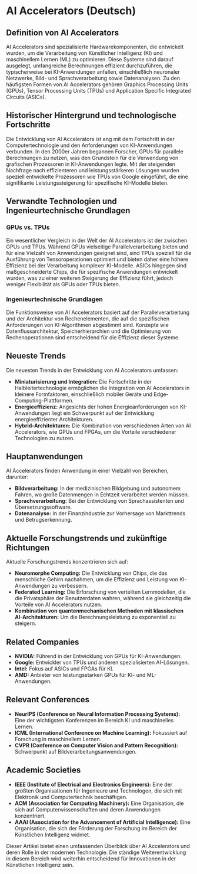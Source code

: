 # AI Accelerators (Deutsch)

## Definition von AI Accelerators

AI Accelerators sind spezialisierte Hardwarekomponenten, die entwickelt wurden, um die Verarbeitung von Künstlicher Intelligenz (KI) und maschinellem Lernen (ML) zu optimieren. Diese Systeme sind darauf ausgelegt, umfangreiche Berechnungen effizient durchzuführen, die typischerweise bei KI-Anwendungen anfallen, einschließlich neuronaler Netzwerke, Bild- und Sprachverarbeitung sowie Datenanalysen. Zu den häufigsten Formen von AI Accelerators gehören Graphics Processing Units (GPUs), Tensor Processing Units (TPUs) und Application Specific Integrated Circuits (ASICs).

## Historischer Hintergrund und technologische Fortschritte

Die Entwicklung von AI Accelerators ist eng mit dem Fortschritt in der Computertechnologie und den Anforderungen von KI-Anwendungen verbunden. In den 2000er Jahren begannen Forscher, GPUs für parallele Berechnungen zu nutzen, was den Grundstein für die Verwendung von grafischen Prozessoren in KI-Anwendungen legte. Mit der steigenden Nachfrage nach effizienteren und leistungsstärkeren Lösungen wurden speziell entwickelte Prozessoren wie TPUs von Google eingeführt, die eine signifikante Leistungssteigerung für spezifische KI-Modelle bieten.

## Verwandte Technologien und Ingenieurtechnische Grundlagen

### GPUs vs. TPUs

Ein wesentlicher Vergleich in der Welt der AI Accelerators ist der zwischen GPUs und TPUs. Während GPUs vielseitige Parallelverarbeitung bieten und für eine Vielzahl von Anwendungen geeignet sind, sind TPUs speziell für die Ausführung von Tensoroperationen optimiert und bieten daher eine höhere Effizienz bei der Verarbeitung komplexer KI-Modelle. ASICs hingegen sind maßgeschneiderte Chips, die für spezifische Anwendungen entwickelt wurden, was zu einer weiteren Steigerung der Effizienz führt, jedoch weniger Flexibilität als GPUs oder TPUs bieten.

### Ingenieurtechnische Grundlagen

Die Funktionsweise von AI Accelerators basiert auf der Parallelverarbeitung und der Architektur von Rechenelementen, die auf die spezifischen Anforderungen von KI-Algorithmen abgestimmt sind. Konzepte wie Datenflussarchitektur, Speicherhierarchien und die Optimierung von Rechenoperationen sind entscheidend für die Effizienz dieser Systeme.

## Neueste Trends

Die neuesten Trends in der Entwicklung von AI Accelerators umfassen:

- **Miniaturisierung und Integration:** Die Fortschritte in der Halbleitertechnologie ermöglichen die Integration von AI Accelerators in kleinere Formfaktoren, einschließlich mobiler Geräte und Edge-Computing-Plattformen.
- **Energieeffizienz:** Angesichts der hohen Energieanforderungen von KI-Anwendungen liegt ein Schwerpunkt auf der Entwicklung energieeffizienter Architekturen.
- **Hybrid-Architekturen:** Die Kombination von verschiedenen Arten von AI Accelerators, wie GPUs und FPGAs, um die Vorteile verschiedener Technologien zu nutzen.

## Hauptanwendungen

AI Accelerators finden Anwendung in einer Vielzahl von Bereichen, darunter:

- **Bildverarbeitung:** In der medizinischen Bildgebung und autonomem Fahren, wo große Datenmengen in Echtzeit verarbeitet werden müssen.
- **Sprachverarbeitung:** Bei der Entwicklung von Sprachassistenten und Übersetzungssoftware.
- **Datenanalyse:** In der Finanzindustrie zur Vorhersage von Markttrends und Betrugserkennung.

## Aktuelle Forschungstrends und zukünftige Richtungen

Aktuelle Forschungstrends konzentrieren sich auf:

- **Neuromorphe Computing:** Die Entwicklung von Chips, die das menschliche Gehirn nachahmen, um die Effizienz und Leistung von KI-Anwendungen zu verbessern.
- **Federated Learning:** Die Erforschung von verteilten Lernmodellen, die die Privatsphäre der Benutzerdaten wahren, während sie gleichzeitig die Vorteile von AI Accelerators nutzen.
- **Kombination von quantenmechanischen Methoden mit klassischen AI-Architekturen:** Um die Berechnungsleistung zu exponentiell zu steigern.

## Related Companies

- **NVIDIA:** Führend in der Entwicklung von GPUs für KI-Anwendungen.
- **Google:** Entwickler von TPUs und anderen spezialisierten AI-Lösungen.
- **Intel:** Fokus auf ASICs und FPGAs für KI.
- **AMD:** Anbieter von leistungsstarken GPUs für KI- und ML-Anwendungen.

## Relevant Conferences

- **NeurIPS (Conference on Neural Information Processing Systems):** Eine der wichtigsten Konferenzen im Bereich KI und maschinelles Lernen.
- **ICML (International Conference on Machine Learning):** Fokussiert auf Forschung in maschinellem Lernen.
- **CVPR (Conference on Computer Vision and Pattern Recognition):** Schwerpunkt auf Bildverarbeitungsanwendungen.

## Academic Societies

- **IEEE (Institute of Electrical and Electronics Engineers):** Eine der größten Organisationen für Ingenieure und Technologen, die sich mit Elektronik und Computertechnik beschäftigen.
- **ACM (Association for Computing Machinery):** Eine Organisation, die sich auf Computerwissenschaften und deren Anwendungen konzentriert.
- **AAAI (Association for the Advancement of Artificial Intelligence):** Eine Organisation, die sich der Förderung der Forschung im Bereich der Künstlichen Intelligenz widmet.

Dieser Artikel bietet einen umfassenden Überblick über AI Accelerators und deren Rolle in der modernen Technologie. Die ständige Weiterentwicklung in diesem Bereich wird weiterhin entscheidend für Innovationen in der Künstlichen Intelligenz sein.